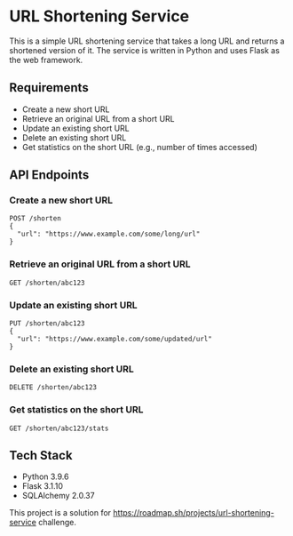 # URL Shortening Service
This is a simple URL shortening service that takes a long URL and returns a shortened version of it. The service is written in Python and uses Flask as the web framework.

## Requirements

* Create a new short URL
* Retrieve an original URL from a short URL
* Update an existing short URL
* Delete an existing short URL
* Get statistics on the short URL (e.g., number of times accessed)

## API Endpoints

### Create a new short URL

```http
POST /shorten
{
  "url": "https://www.example.com/some/long/url"
}
```

### Retrieve an original URL from a short URL

```http
GET /shorten/abc123
```

### Update an existing short URL

```http
PUT /shorten/abc123
{
  "url": "https://www.example.com/some/updated/url"
}
```

### Delete an existing short URL

```http
DELETE /shorten/abc123
```

### Get statistics on the short URL

```http
GET /shorten/abc123/stats
```

## Tech Stack

* Python 3.9.6
* Flask 3.1.10
* SQLAlchemy 2.0.37

This project is a solution for https://roadmap.sh/projects/url-shortening-service challenge.